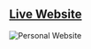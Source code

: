 ## [Live Website](syedasfar.live)

![Personal Website](https://github.com/Syed-Asfar-27/Personal-Portfolio-Website/assets/85727853/d50934cc-d01d-4355-9024-6d891f471ad7)
